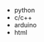 - python
- c/c++
- arduino
- html

<!---
hansaebyeok/hansaebyeok is a ✨ special ✨ repository because its `README.md` (this file) appears on your GitHub profile.
You can click the Preview link to take a look at your changes.
--->
